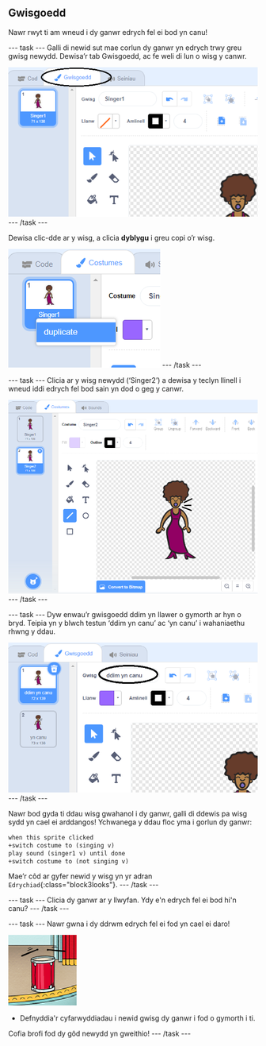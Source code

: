 ## Gwisgoedd

Nawr rwyt ti am wneud i dy ganwr edrych fel ei bod yn canu!

\--- task \--- Galli di newid sut mae corlun dy ganwr yn edrych trwy greu gwisg newydd. Dewisa’r tab Gwisgoedd, ac fe weli di lun o wisg y canwr.

![sgrinlun](images/band-singer-costume-annotated.png) \--- /task \---

Dewisa clic-dde ar y wisg, a clicia **dyblygu** i greu copi o’r wisg.

![sgrinlun](images/band-singer-duplicate.png) \--- /task \---

\--- task \--- Clicia ar y wisg newydd (‘Singer2’) a dewisa y teclyn llinell i wneud iddi edrych fel bod sain yn dod o geg y canwr.

![sgrinlun](images/band-singer-click.png) \--- /task \---

\--- task \--- Dyw enwau’r gwisgoedd ddim yn llawer o gymorth ar hyn o bryd. Teipia yn y blwch testun ‘ddim yn canu’ ac ‘yn canu’ i wahaniaethu rhwng y ddau.

![sgrinlun](images/band-singer-name-annotated.png) \--- /task \---

Nawr bod gyda ti ddau wisg gwahanol i dy ganwr, galli di ddewis pa wisg sydd yn cael ei arddangos! Ychwanega y ddau floc yma i gorlun dy ganwr:

```blocks3
when this sprite clicked
+switch costume to (singing v)
play sound (singer1 v) until done
+switch costume to (not singing v)
```

Mae’r côd ar gyfer newid y wisg yn yr adran `Edrychiad`{:class="block3looks"}. \--- /task \---

\--- task \--- Clicia dy ganwr ar y llwyfan. Ydy e'n edrych fel ei bod hi'n canu? \--- /task \---

\--- task \--- Nawr gwna i dy ddrwm edrych fel ei fod yn cael ei daro!

![sgrinlun](images/band-drum-final.png)

- Defnyddia'r cyfarwyddiadau i newid gwisg dy ganwr i fod o gymorth i ti.

Cofia brofi fod dy gôd newydd yn gweithio! \--- /task \---